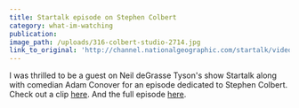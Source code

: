 ```yaml
---
title: Startalk episode on Stephen Colbert
category: what-im-watching
publication:
image_path: /uploads/316-colbert-studio-2714.jpg
link_to_original: 'http://channel.nationalgeographic.com/startalk/videos/stephen-colbert1/'
---
```



I was thrilled to be a guest on Neil deGrasse Tyson's show Startalk along with comedian Adam Conover for an episode dedicated to Stephen Colbert.&nbsp; Check out a clip [here](http://channel.nationalgeographic.com/startalk/videos/the-origin-of-truthiness/). And the full episode [here](http://channel.nationalgeographic.com/startalk/videos/stephen-colbert1/).
